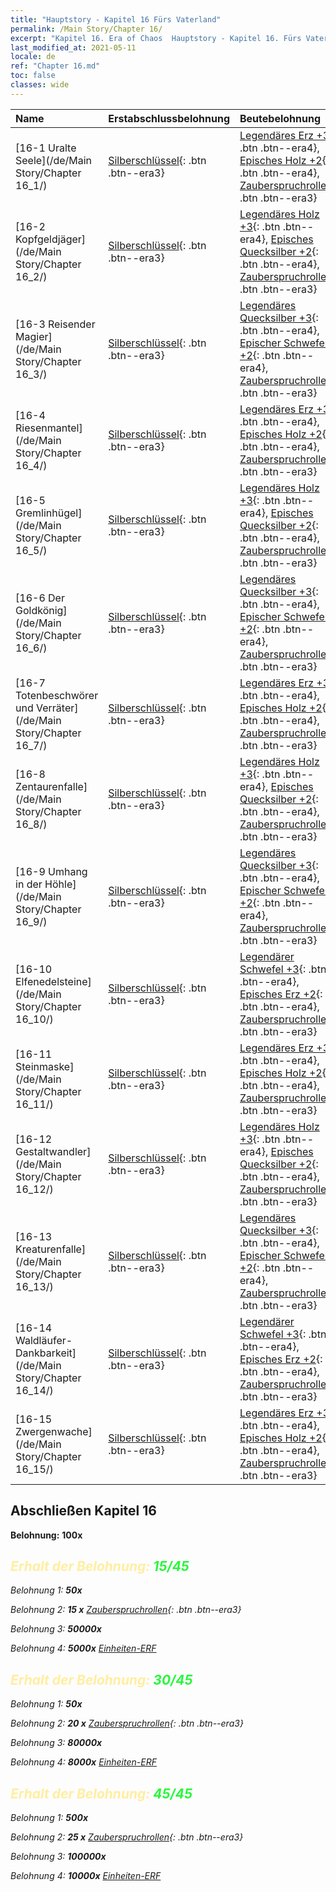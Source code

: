 ```yaml
---
title: "Hauptstory - Kapitel 16 Fürs Vaterland"
permalink: /Main Story/Chapter 16/
excerpt: "Kapitel 16. Era of Chaos  Hauptstory - Kapitel 16. Fürs Vaterland"
last_modified_at: 2021-05-11
locale: de
ref: "Chapter 16.md"
toc: false
classes: wide
---
```


  | Name |  Erstabschlussbelohnung | Beutebelohnung |
  |:------------|:------------|:------------| 
  | [16-1 Uralte Seele](/de/Main Story/Chapter 16_1/) | [Silberschlüssel](/ItemsDE/con_693/){: .btn .btn--era3} | [Legendäres Erz +3](/ItemsDE/mat_54/){: .btn .btn--era4}, [Episches Holz +2](/ItemsDE/mat_48/){: .btn .btn--era4}, [Zauberspruchrollen](/ItemsDE/con_694/){: .btn .btn--era3} |
  | [16-2 Kopfgeldjäger](/de/Main Story/Chapter 16_2/) | [Silberschlüssel](/ItemsDE/con_693/){: .btn .btn--era3} | [Legendäres Holz +3](/ItemsDE/mat_55/){: .btn .btn--era4}, [Episches Quecksilber +2](/ItemsDE/mat_49/){: .btn .btn--era4}, [Zauberspruchrollen](/ItemsDE/con_694/){: .btn .btn--era3} |
  | [16-3 Reisender Magier](/de/Main Story/Chapter 16_3/) | [Silberschlüssel](/ItemsDE/con_693/){: .btn .btn--era3} | [Legendäres Quecksilber +3](/ItemsDE/mat_56/){: .btn .btn--era4}, [Epischer Schwefel +2](/ItemsDE/mat_50/){: .btn .btn--era4}, [Zauberspruchrollen](/ItemsDE/con_694/){: .btn .btn--era3} |
  | [16-4 Riesenmantel](/de/Main Story/Chapter 16_4/) | [Silberschlüssel](/ItemsDE/con_693/){: .btn .btn--era3} | [Legendäres Erz +3](/ItemsDE/mat_54/){: .btn .btn--era4}, [Episches Holz +2](/ItemsDE/mat_48/){: .btn .btn--era4}, [Zauberspruchrollen](/ItemsDE/con_694/){: .btn .btn--era3} |
  | [16-5 Gremlinhügel](/de/Main Story/Chapter 16_5/) | [Silberschlüssel](/ItemsDE/con_693/){: .btn .btn--era3} | [Legendäres Holz +3](/ItemsDE/mat_55/){: .btn .btn--era4}, [Episches Quecksilber +2](/ItemsDE/mat_49/){: .btn .btn--era4}, [Zauberspruchrollen](/ItemsDE/con_694/){: .btn .btn--era3} |
  | [16-6 Der Goldkönig](/de/Main Story/Chapter 16_6/) | [Silberschlüssel](/ItemsDE/con_693/){: .btn .btn--era3} | [Legendäres Quecksilber +3](/ItemsDE/mat_56/){: .btn .btn--era4}, [Epischer Schwefel +2](/ItemsDE/mat_50/){: .btn .btn--era4}, [Zauberspruchrollen](/ItemsDE/con_694/){: .btn .btn--era3} |
  | [16-7 Totenbeschwörer und Verräter](/de/Main Story/Chapter 16_7/) | [Silberschlüssel](/ItemsDE/con_693/){: .btn .btn--era3} | [Legendäres Erz +3](/ItemsDE/mat_54/){: .btn .btn--era4}, [Episches Holz +2](/ItemsDE/mat_48/){: .btn .btn--era4}, [Zauberspruchrollen](/ItemsDE/con_694/){: .btn .btn--era3} |
  | [16-8 Zentaurenfalle](/de/Main Story/Chapter 16_8/) | [Silberschlüssel](/ItemsDE/con_693/){: .btn .btn--era3} | [Legendäres Holz +3](/ItemsDE/mat_55/){: .btn .btn--era4}, [Episches Quecksilber +2](/ItemsDE/mat_49/){: .btn .btn--era4}, [Zauberspruchrollen](/ItemsDE/con_694/){: .btn .btn--era3} |
  | [16-9 Umhang in der Höhle](/de/Main Story/Chapter 16_9/) | [Silberschlüssel](/ItemsDE/con_693/){: .btn .btn--era3} | [Legendäres Quecksilber +3](/ItemsDE/mat_56/){: .btn .btn--era4}, [Epischer Schwefel +2](/ItemsDE/mat_50/){: .btn .btn--era4}, [Zauberspruchrollen](/ItemsDE/con_694/){: .btn .btn--era3} |
  | [16-10 Elfenedelsteine](/de/Main Story/Chapter 16_10/) | [Silberschlüssel](/ItemsDE/con_693/){: .btn .btn--era3} | [Legendärer Schwefel +3](/ItemsDE/mat_57/){: .btn .btn--era4}, [Episches Erz +2](/ItemsDE/mat_47/){: .btn .btn--era4}, [Zauberspruchrollen](/ItemsDE/con_694/){: .btn .btn--era3} |
  | [16-11 Steinmaske](/de/Main Story/Chapter 16_11/) | [Silberschlüssel](/ItemsDE/con_693/){: .btn .btn--era3} | [Legendäres Erz +3](/ItemsDE/mat_54/){: .btn .btn--era4}, [Episches Holz +2](/ItemsDE/mat_48/){: .btn .btn--era4}, [Zauberspruchrollen](/ItemsDE/con_694/){: .btn .btn--era3} |
  | [16-12 Gestaltwandler](/de/Main Story/Chapter 16_12/) | [Silberschlüssel](/ItemsDE/con_693/){: .btn .btn--era3} | [Legendäres Holz +3](/ItemsDE/mat_55/){: .btn .btn--era4}, [Episches Quecksilber +2](/ItemsDE/mat_49/){: .btn .btn--era4}, [Zauberspruchrollen](/ItemsDE/con_694/){: .btn .btn--era3} |
  | [16-13 Kreaturenfalle](/de/Main Story/Chapter 16_13/) | [Silberschlüssel](/ItemsDE/con_693/){: .btn .btn--era3} | [Legendäres Quecksilber +3](/ItemsDE/mat_56/){: .btn .btn--era4}, [Epischer Schwefel +2](/ItemsDE/mat_50/){: .btn .btn--era4}, [Zauberspruchrollen](/ItemsDE/con_694/){: .btn .btn--era3} |
  | [16-14 Waldläufer-Dankbarkeit](/de/Main Story/Chapter 16_14/) | [Silberschlüssel](/ItemsDE/con_693/){: .btn .btn--era3} | [Legendärer Schwefel +3](/ItemsDE/mat_57/){: .btn .btn--era4}, [Episches Erz +2](/ItemsDE/mat_47/){: .btn .btn--era4}, [Zauberspruchrollen](/ItemsDE/con_694/){: .btn .btn--era3} |
  | [16-15 Zwergenwache](/de/Main Story/Chapter 16_15/) | [Silberschlüssel](/ItemsDE/con_693/){: .btn .btn--era3} | [Legendäres Erz +3](/ItemsDE/mat_54/){: .btn .btn--era4}, [Episches Holz +2](/ItemsDE/mat_48/){: .btn .btn--era4}, [Zauberspruchrollen](/ItemsDE/con_694/){: .btn .btn--era3} |


## Abschließen Kapitel 16

 **Belohnung:**  **100x** <i class="fas fa-gem"/>



## <span style="color: #ffeea0">Erhalt der Belohnung: </span><span style="color: #27f73a">15/45</span>

 Belohnung 1:  **50x** <i class="fas fa-gem"/>

 Belohnung 2: **15 x** [Zauberspruchrollen](/ItemsDE/con_694/){: .btn .btn--era3}

 Belohnung 3:  **50000x** <i class="fas fa-coins"/>

 Belohnung 4:  **5000x** [Einheiten-ERF](/ItemsDE/con_902/)



## <span style="color: #ffeea0">Erhalt der Belohnung: </span><span style="color: #27f73a">30/45</span>

 Belohnung 1:  **50x** <i class="fas fa-gem"/>

 Belohnung 2: **20 x** [Zauberspruchrollen](/ItemsDE/con_694/){: .btn .btn--era3}

 Belohnung 3:  **80000x** <i class="fas fa-coins"/>

 Belohnung 4:  **8000x** [Einheiten-ERF](/ItemsDE/con_902/)



## <span style="color: #ffeea0">Erhalt der Belohnung: </span><span style="color: #27f73a">45/45</span>

 Belohnung 1:  **500x** <i class="fas fa-gem"/>

 Belohnung 2: **25 x** [Zauberspruchrollen](/ItemsDE/con_694/){: .btn .btn--era3}

 Belohnung 3:  **100000x** <i class="fas fa-coins"/>

 Belohnung 4:  **10000x** [Einheiten-ERF](/ItemsDE/con_902/)

